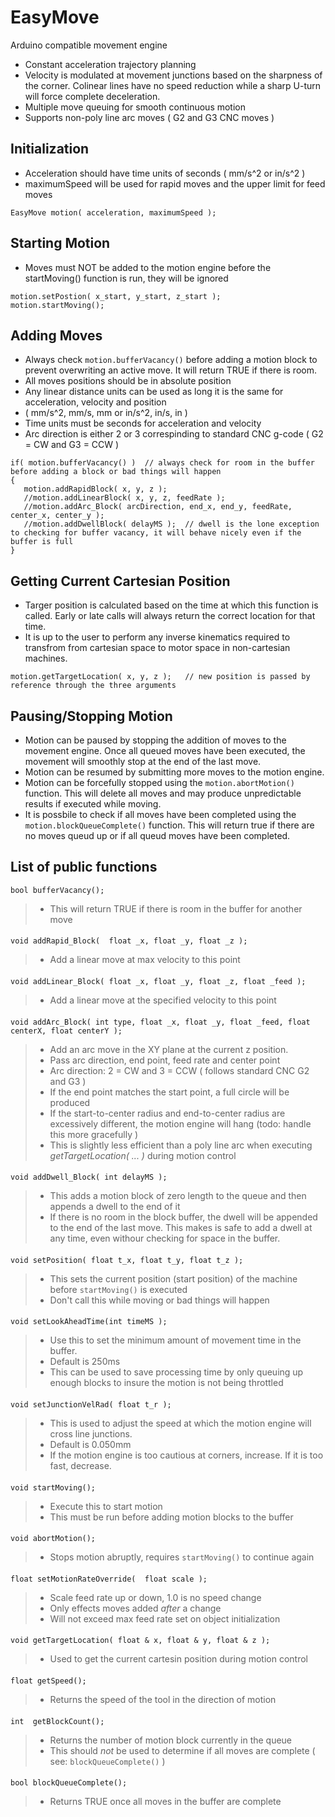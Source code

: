 # **EasyMove**
Arduino compatible movement engine

* Constant acceleration trajectory planning
* Velocity is modulated at movement junctions based on the sharpness of the corner.  Colinear lines have no speed reduction while a sharp U-turn will force complete deceleration.
* Multiple move queuing for smooth continuous motion
* Supports non-poly line arc moves ( G2 and G3 CNC moves )


## Initialization
* Acceleration should have time units of seconds ( mm/s^2 or in/s^2 )
* maximumSpeed will be used for rapid moves and the upper limit for feed moves
```
EasyMove motion( acceleration, maximumSpeed );
```

## Starting Motion
* Moves must NOT be added to the motion engine before the startMoving() function is run, they will be ignored
```
motion.setPostion( x_start, y_start, z_start );
motion.startMoving();
```

## Adding Moves
* Always check `motion.bufferVacancy()` before adding a motion block to prevent overwriting an active move.  It will return TRUE if there is room.
* All moves positions should be in absolute position
* Any linear distance units can be used as long it is the same for acceleration, velocity and position
* ( mm/s^2, mm/s, mm   or  in/s^2, in/s, in )
* Time units must be seconds for acceleration and velocity
* Arc direction is either 2 or 3 correspinding to standard CNC g-code ( G2 = CW and G3 = CCW )
```
if( motion.bufferVacancy() )  // always check for room in the buffer before adding a block or bad things will happen
{
   motion.addRapidBlock( x, y, z );
   //motion.addLinearBlock( x, y, z, feedRate );
   //motion.addArc_Block( arcDirection, end_x, end_y, feedRate, center_x, center_y );
   //motion.addDwellBlock( delayMS );  // dwell is the lone exception to checking for buffer vacancy, it will behave nicely even if the buffer is full
}
```

## Getting Current Cartesian Position
* Targer position is calculated based on the time at which this function is called.  Early or late calls will always return the correct location for that time.
* It is up to the user to perform any inverse kinematics required to transfrom from cartesian space to motor space in non-cartesian machines.
```
motion.getTargetLocation( x, y, z );   // new position is passed by reference through the three arguments
```

## Pausing/Stopping Motion
* Motion can be paused by stopping the addition of moves to the movement engine.  Once all queued moves have been executed, the movement will smoothly stop at the end of the last move.
* Motion can be resumed by submitting more moves to the motion engine.
* Motion can be forcefully stopped using the `motion.abortMotion()` function.  This will delete all moves and may produce unpredictable results if executed while moving.
* It is possbile to check if all moves have been completed using the `motion.blockQueueComplete()` function.  This will return true if there are no moves queud up or if all queud moves have been completed.

## List of public functions
```
bool bufferVacancy();
```
>* This will return TRUE if there is room in the buffer for another move
####

```
void addRapid_Block(  float _x, float _y, float _z );
```
>* Add a linear move at max velocity to this point
####

```
void addLinear_Block( float _x, float _y, float _z, float _feed );
```
>* Add a linear move at the specified velocity  to this point
####

```
void addArc_Block( int type, float _x, float _y, float _feed, float centerX, float centerY );
```
>* Add an arc move in the XY plane at the current z position.
>* Pass arc direction, end point, feed rate and center point
>* Arc direction: 2 = CW and 3 = CCW ( follows standard CNC G2 and G3 )
>* If the end point matches the start point, a full circle will be produced
>* If the start-to-center radius and end-to-center radius are excessively different, the motion engine will hang (todo: handle this more gracefully )
>* This is slightly less efficient than a poly line arc when executing _getTargetLocation( ... )_ during motion control
####

```
void addDwell_Block( int delayMS );
```
>* This adds a motion block of zero length to the queue and then appends a dwell to the end of it
>* If there is no room in the block buffer, the dwell will be appended to the end of the last move.  This makes is safe to add a dwell at any time, even withour checking for space in the buffer.
####

```
void setPosition( float t_x, float t_y, float t_z );
```
>* This sets the current position (start position) of the machine before `startMoving()` is executed
>* Don't call this while moving or bad things will happen
####

```
void setLookAheadTime(int timeMS );
```
>* Use this to set the minimum amount of movement time in the buffer.
>* Default is 250ms
>* This can be used to save processing time by only queuing up enough blocks to insure the motion is not being throttled
####

```
void setJunctionVelRad( float t_r );
```
>* This is used to adjust the speed at which the motion engine will cross line junctions.
>* Default is 0.050mm
>* If the motion engine is too cautious at corners, increase.  If it is too fast, decrease.
####

```
void startMoving();
```
>* Execute this to start motion
>* This must be run before adding motion blocks to the buffer
####

```
void abortMotion();
```
>* Stops motion abruptly, requires `startMoving()` to continue again
####

```
float setMotionRateOverride(  float scale );
```
>* Scale feed rate up or down, 1.0 is no speed change
>* Only effects moves added _after_ a change
>* Will not exceed max feed rate set on object initialization
####

```
void getTargetLocation( float & x, float & y, float & z );
```
>* Used to get the current cartesin position during motion control
####

```
float getSpeed();
```
>* Returns the speed of the tool in the direction of motion
####

```
int  getBlockCount();
```
>* Returns the number of motion block currently in the queue
>* This should _not_ be used to determine if all moves are complete ( see: `blockQueueComplete()` )
####

```
bool blockQueueComplete();
```
>* Returns TRUE once all moves in the buffer are complete
####


